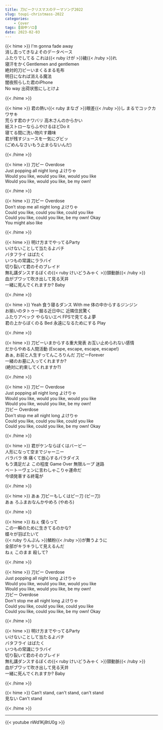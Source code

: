```yaml
---
title: 刀ピークリスマスのテーマソング2022
slug: toupi-christmass-2022
categories:
    - Cover
tags: [田中ソロ]
date: 2023-02-03
---
```


{{< hime >}}
I'm gonna fade away  
消し去ってきなよそのデータベース  
ふたりでしてる これは{{< ruby けが >}}穢{{< /ruby >}}れ  
寝汗をかくGentlemen and gentlemen  
絶対的刀ピーいまくるまる毛布  
明日になれば消える魔法  
闇夜照らした君のiPhone  
No way 出荷状態にしとけよ  

{{< /hime >}}

{{< hime >}}
君の熱い{{< ruby まなざ >}}眼差{{< /ruby >}}し まるでコックカワサキ  
荒らす君のナワバリ 高木さんのからかい  
紙ストローならふやけるほどDo it  
寝てる間に洗い物片す趣味  
君が残すジュースを一気にグビッ  
(ごめんなさいもう止まらないんだ)  

{{< /hime >}}

{{< hime >}}
刀ピー Overdose  
Just popping all night long よけりゃ  
Would you like, would you like, would you like  
Would you like, would you like, be my own!  

{{< /hime >}}

{{< hime >}}
刀ピー Overdose  
Don’t stop me all night long よけりゃ  
Could you like, could you like, could you like  
Could you like, could you like, be my own! Okay  
You might also like  

{{< /hime >}}

{{< hime >}}
明け方までやってるParty  
いけないことして当たるよバチ  
バタフライ はばたく  
いつもの常識にララバイ  
切り裂いて君のそのブレイド  
無礼講ダンスするぼくの{{< ruby けいどうみゃく >}}頸動脈{{< /ruby >}}  
血がブワッて吹き出して見る天井  
一緒に死んでくれますか? Baby  

{{< /hime >}}

{{< hime >}}
Yeah 食う寝るダンス With me 体の中からするジンジン  
お揃いのタトゥー掘る近日中に 近隣住民驚く  
ふたりアベック やらないエペ FPSで見てるよ夢  
君の上からぼくのる Bed 永遠になるためにする Play  

{{< /hime >}}

{{< hime >}}
刀ピーいまからする重大発表 お互い止められない感情  
だからやめる人間活動 (Escape, escape, escape, escape!)  
あぁ, お前と人生すってんころりんだ 刀ピーForever  
一緒のお墓に入ってくれますか?  
(絶対に約束してくれますか?)  

{{< /hime >}}

{{< hime >}}
刀ピー Overdose  
Just popping all night long よけりゃ  
Would you like, would you like, would you like  
Would you like, would you like, be my own!  
刀ピー Overdose  
Don't stop me all night long よけりゃ  
Could you like, could you like, could you like  
Could you like, could you like, be my own! Okay  

{{< /hime >}}

{{< hime >}}
君がケンならぼくはバービー  
人形になって空までジャーニー  
バラバラ 体 痛くて放心するパラダイス  
もう満足だよ この程度 Game Over 無限ループ 迷路  
ベートーヴェンに言わしゃこりゃ運命だ  
今頃発車する終電が  

{{< /hime >}}

{{< hime >}}
あぁ 刀ピーもしくはピー刀 (ピー刀)  
あぁ ろふまおなんかやめろ (やめろ)  

{{< /hime >}}

{{< hime >}}
ねぇ 僕らって  
この一瞬のために生きてるのかな?  
蝶々が羽ばたいて  
{{< ruby りんぷん >}}鱗粉{{< /ruby >}}が舞うように  
全部がキラキラして見えるんだ  
ねぇ このまま 殺して?  

{{< /hime >}}

{{< hime >}}
刀ピー Overdose  
Just popping all night long よけりゃ  
Would you like, would you like, would you like  
Would you like, would you like, be my own!  
刀ピー Overdose  
Don't stop me all night long よけりゃ  
Could you like, could you like, could you like  
Could you like, could you like, be my own! Okay  

{{< /hime >}}

{{< hime >}}
明け方までやってるParty  
いけないことして当たるよバチ  
バタフライ はばたく  
いつもの常識にララバイ  
切り裂いて君のそのブレイド  
無礼講ダンスするぼくの{{< ruby けいどうみゃく >}}頸動脈{{< /ruby >}}  
血がブワッて吹き出して見る天井  
一緒に死んでくれますか? Baby  

{{< /hime >}}

{{< hime >}}
Can’t stand, can't stand, can't stand  
見ない Can't stand  

{{< /hime >}}

---

{{< youtube nWd1Kj8tU0g >}}